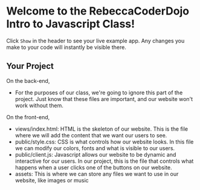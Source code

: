 Welcome to the RebeccaCoderDojo Intro to Javascript Class!
=========================

Click `Show` in the header to see your live example app. Any changes you make to your code will instantly be visible there.

Your Project
------------

On the back-end,
- For the purposes of our class, we're going to ignore this part of the project. Just know that these files are important, and our website won't work without them.

On the front-end,
- views/index.html: HTML is the skeleton of our website. This is the file where we will add the content that we want our users to see.
- public/style.css: CSS is what controls how our website looks. In this file we can modify our colors, fonts and what is visible to our users.
- public/client.js: Javascript allows our website to be dynamic and interactive for our users. In our project, this is the file that controls what happens when a user clicks one of the buttons on our website.
- assets: This is where we can store any files we want to use in our website, like images or music

